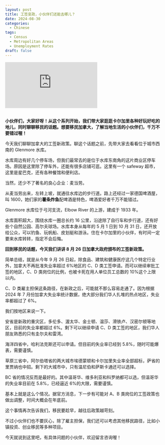 ```yaml
---
layout: post
title: 工签变政，小伙伴们还能去哪儿？
date: 2024-08-30
categories:
  - Chinese
tags:
  - Census
  - Metropolitan Areas
  - Unemployment Rates
draft: false
---
```


<div class="videoWrapper">
<iframe src="https://www.youtube.com/embed/QvZ9QPhRi1o" title="YouTube video player" frameborder="0" allow="accelerometer; autoplay; clipboard-write; encrypted-media; gyroscope; picture-in-picture" allowfullscreen></iframe>
</div>
<div style="display: flex; align-items: flex-start; justify-content: center; font-size: 14px; color: #777;"></div>

<!-- <iframe width="1280" height="963" src="https://www.youtube.com/embed/QvZ9QPhRi1o" title="工签变政，小伙伴们还可以去哪里" frameborder="0" allow="accelerometer; autoplay; clipboard-write; encrypted-media; gyroscope; picture-in-picture; web-share" referrerpolicy="strict-origin-when-cross-origin" allowfullscreen></iframe> -->

<br>

**小伙伴们，大家好呀！从这个系列开始，我们带大家逛逛卡尔加里各种好玩好吃的地儿，同时聊聊移民的话题。想要移民加拿大，了解当地生活的小伙伴们，千万不要错过喔！**

<!-- more -->

今天我们聊聊加拿大的工签新政策。聊这个话题之前，先带大家去看看位于城市西南的 Glenmore 水库。

水库周边有好几个停车场，但我们最常去的是位于水库东南角的这片商业区停车场。原因是这里除了停车外，还能有很多店铺可逛。这里有一个 safeway 超市，这里是星巴克，还有各种餐馆和便利店。

当然，还少不了著名的良心企业：麦当劳。

从麦当劳出来，左转上坡，就通往水库边的步行道。路上还经过一家德国啤酒屋，叫 1600，她们家的**薯条炸鱼**配啤酒是特色，啤酒爱好者千万不能错过。

Glenmore 水库位于弓河支流，Elbow River 的上游，建成于 1933 年。

<!-- 兴建这个水库的目的主要有两个，一个是解决城市的用水需求，另一个是防汛。

Elbow River 从西南流经卡尔加里，然后北上汇入弓河。有水库前，由于 Elbow River 经常性的季节洪水， 市区河道两岸大片地区都是洪泛区，没法居住。有了这个水库后，下游水位得到控制，河道两边就陆续建起了好多住宅。下次有机会，我们带大家再细细游览下游的豪宅区。 -->

水库面积超大，围绕水库一圈总长约 16 公里，沿途除了自行车和步行道，还有好些个自然公园、高尔夫球场。水库本身从每年的 5 月 1 日到 10 月 31 日，还开放给公众，可以钓鱼、玩帆船、皮划艇和游泳。住在卡尔加里的小伙伴，有时间一定要来水库转转，指定不会后悔。

**回到移民的话题，今天我们讲讲 8 月 26 日加拿大政府颁布的工签新政策。**

简单总结，就是从今年 9 月 26 日起，除食品、建筑和健康医疗这几个特定行业外，加拿大不再批准失业率超过 6%地区的 C、D 类工签申请。而可以继续审批工签的地区，C、D 类岗位的比例，也被卡死在用人单位员工总数的 10%这个上限以内。

C、D 类雇主担保这条路径，在新政之后，可能就不那么容易走通了。因为根据 2024 年 7 月份加拿大失业率统计数据，绝大部分我们华人扎堆的热点地区，失业率都超过了 6%。

我们按地区来说一下。

安省是新政的重灾区，多伦多、渥太华、金士顿、温莎、滑铁卢、汉密尔顿等地区，目前的失业率都超过 6%。剩下可以继续申请 C、D 类工签的地区，我们华人朋友熟悉的只有圭尔夫和雷湾。

海洋四省中，哈利法克斯还可以申请。但目前的失业率已经到 5.8%，随时可能爆表，需要谨慎。

草原三省中，阿尔伯塔省的两大城市埃德蒙顿和卡尔加里失业率全部超标，萨省的里贾纳也中招。剩下的大城市中，只有温尼伯和萨斯卡通还可以选择。

BC 省的情况反而是最好的。其中温哥华、维多利亚和科罗纳都可以选，但温哥华的失业率目前在 5.8%，已经逼近 6%的大限，需要谨慎。

基本上就是这么个情况。据官方消息，下一步有可能对 A、B 类岗位的工签政策也做出调整，时间大概会在年底前。

这个事情再次告诉我们，移民要趁早，越往后政策越苛刻。

不过小伙伴们也不要灰心，除了雇主担保，我们还可以考虑其他移民路径，比如小镇投资、创业移民等多种项目。

今天就说到这里吧，有具体问题的小伙伴，欢迎留言咨询喔！

<!--
## 安省

<p class="custom-list"><i class="fa-solid fa-circle-xmark"></i>Toronto, ON <i class="fa-solid fa-arrow-right"></i> 7.7%</p>
<p class="custom-list"><i class="fa-solid fa-circle-xmark"></i>Ottawa-Gatineau, ON <i class="fa-solid fa-arrow-right"></i> 6.3%</p>
<p class="custom-list"><i class="fa-solid fa-circle-xmark"></i>Windsor, ON <i class="fa-solid fa-arrow-right"></i> 9.1%</p>
<p class="custom-list"><i class="fa-solid fa-circle-xmark"></i>Hamilton, ON <i class="fa-solid fa-arrow-right"></i> 7.2%</p>
<p class="custom-list"><i class="fa-solid fa-circle-xmark"></i>St. Catharines-Niagara, ON <i class="fa-solid fa-arrow-right"></i> 8%</p>
<p class="custom-list"><i class="fa-solid fa-circle-xmark"></i>Oshawa, ON <i class="fa-solid fa-arrow-right"></i> 6.7%</p>
<p class="custom-list"><i class="fa-solid fa-circle-xmark"></i>Kitchener-Cambridge-Waterloo, ON <i class="fa-solid fa-arrow-right"></i> 6.5%</p>
<p class="custom-list"><i class="fa-solid fa-circle-xmark"></i>London, ON <i class="fa-solid fa-arrow-right"></i> 6.5%</p>
<p class="custom-list"><i class="fa-solid fa-circle-xmark"></i>Kingston, ON <i class="fa-solid fa-arrow-right"></i> 6%</p>
<p class="custom-list"><i class="fa-solid fa-circle-xmark"></i>Brantford, ON <i class="fa-solid fa-arrow-right"></i> 6%</p>
<p class="custom-list"><i class="fa-solid fa-circle-xmark"></i>Barrie, ON <i class="fa-solid fa-arrow-right"></i> 6.2%</p>

- [x] Greater Sudbury, ON <i class="fa-solid fa-arrow-right"></i> 5.9%
- [x] Belleville, ON <i class="fa-solid fa-arrow-right"></i> 5.8%
- [x] Guelph, ON <i class="fa-solid fa-arrow-right"></i> 3.9%
- [x] Peterborough, ON <i class="fa-solid fa-arrow-right"></i> 3.2%
- [x] Thunder Bay, ON <i class="fa-solid fa-arrow-right"></i> 3%

## 海洋四省

<p class="custom-list"><i class="fa-solid fa-circle-xmark"></i>Saint John, NB <i class="fa-solid fa-arrow-right"></i> 8%</p>
<p class="custom-list"><i class="fa-solid fa-circle-xmark"></i>St. John’s, NL <i class="fa-solid fa-arrow-right"></i> 7.4%</p>

- [x] Halifax, NS <i class="fa-solid fa-arrow-right"></i> 5.8%
- [x] Moncton, NB <i class="fa-solid fa-arrow-right"></i> 5.9%

## 草原三省

<p class="custom-list"><i class="fa-solid fa-circle-xmark"></i>Edmonton, AB <i class="fa-solid fa-arrow-right"></i> 8%</p>
<p class="custom-list"><i class="fa-solid fa-circle-xmark"></i>Calgary, AB <i class="fa-solid fa-arrow-right"></i> 7.6%</p>
<p class="custom-list"><i class="fa-solid fa-circle-xmark"></i>Regina, SK <i class="fa-solid fa-arrow-right"></i> 6.6%</p>

- [x] Winnipeg, MB <i class="fa-solid fa-arrow-right"></i> 5.4%
- [x] Saskatoon, SK <i class="fa-solid fa-arrow-right"></i> 5.2%
- [x] Lethbridge, AB <i class="fa-solid fa-arrow-right"></i> 4.8%

## BC 省

<p class="custom-list"><i class="fa-solid fa-circle-xmark"></i>Abbotsford-Mission, BC <i class="fa-solid fa-arrow-right"></i> 6.3%</p>

- [x] Vancouver, BC <i class="fa-solid fa-arrow-right"></i> 5.8%
- [x] Kelowna, BC <i class="fa-solid fa-arrow-right"></i> 4.4%
- [x] Victoria, BC <i class="fa-solid fa-arrow-right"></i> 3.6%


-->
